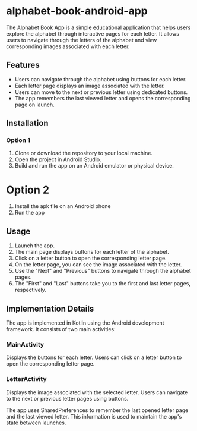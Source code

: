 # alphabet-book-android-app
The Alphabet Book App is a simple educational application that helps users explore the alphabet through interactive pages for each letter. It allows users to navigate through the letters of the alphabet and view corresponding images associated with each letter.

## Features
- Users can navigate through the alphabet using buttons for each letter.
- Each letter page displays an image associated with the letter.
- Users can move to the next or previous letter using dedicated buttons.
- The app remembers the last viewed letter and opens the corresponding page on launch.

## Installation
### Option 1
1. Clone or download the repository to your local machine.
2. Open the project in Android Studio.
3. Build and run the app on an Android emulator or physical device.

# Option 2
1. Install the apk file on an Android phone
2. Run the app
   
## Usage
1. Launch the app.
2. The main page displays buttons for each letter of the alphabet.
3. Click on a letter button to open the corresponding letter page.
4. On the letter page, you can see the image associated with the letter.
5. Use the "Next" and "Previous" buttons to navigate through the alphabet pages.
6. The "First" and "Last" buttons take you to the first and last letter pages, respectively.

## Implementation Details
The app is implemented in Kotlin using the Android development framework. It consists of two main activities:

### MainActivity
Displays the buttons for each letter. Users can click on a letter button to open the corresponding letter page.

### LetterActivity
Displays the image associated with the selected letter. Users can navigate to the next or previous letter pages using buttons.

The app uses SharedPreferences to remember the last opened letter page and the last viewed letter. This information is used to maintain the app's state between launches.
